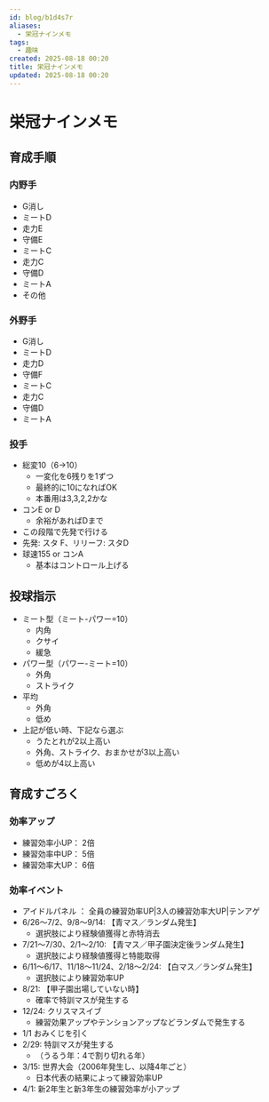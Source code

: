 ```yaml
---
id: blog/b1d4s7r
aliases:
  - 栄冠ナインメモ
tags:
  - 趣味
created: 2025-08-18 00:20
title: 栄冠ナインメモ
updated: 2025-08-18 00:20
---
```


# 栄冠ナインメモ

## 育成手順

### 内野手

- G消し
- ミートD
- 走力E
- 守備E
- ミートC
- 走力C
- 守備D
- ミートA
- その他

### 外野手

- G消し
- ミートD
- 走力D
- 守備F
- ミートC
- 走力C
- 守備D
- ミートA

### 投手

- 総変10（6→10）
    - 一変化を6残りを1ずつ
    - 最終的に10になればOK
    - 本番用は3,3,2,2かな
- コンE or D
    - 余裕があればDまで
- この段階で先発で行ける
- 先発: スタ F、リリーフ: スタD
- 球速155 or コンA
    - 基本はコントロール上げる

## 投球指示

- ミート型（ミート-パワー=10）
    - 内角
    - クサイ
    - 緩急
- パワー型（パワー-ミート=10）
    - 外角
    - ストライク
- 平均
    - 外角
    - 低め
- 上記が低い時、下記なら選ぶ
    - うたとれが2以上高い
    - 外角、ストライク、おまかせが3以上高い
    - 低めが4以上高い

## 育成すごろく

### 効率アップ

- 練習効率小UP： 2倍
- 練習効率中UP： 5倍
- 練習効率大UP： 6倍

### 効率イベント

- アイドルパネル ： 全員の練習効率UP|3人の練習効率大UP|テンアゲ
- 6/26〜7/2、9/8〜9/14: 【青マス／ランダム発生】
    - 選択肢により経験値獲得と赤特消去
- 7/21〜7/30、2/1〜2/10: 【青マス／甲子園決定後ランダム発生】
    - 選択肢により経験値獲得と特能取得
- 6/11〜6/17、11/18〜11/24、2/18〜2/24: 【白マス／ランダム発生】
    - 選択肢により練習効率UP
- 8/21: 【甲子園出場していない時】
    - 確率で特訓マスが発生する
- 12/24: クリスマスイブ
    - 練習効果アップやテンションアップなどランダムで発生する
- 1/1 おみくじを引く
- 2/29: 特訓マスが発生する
    - （うるう年：4で割り切れる年）
- 3/15: 世界大会（2006年発生し、以降4年ごと）
    - 日本代表の結果によって練習効率UP
- 4/1: 新2年生と新3年生の練習効率が小アップ



